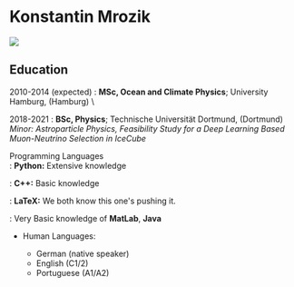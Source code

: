 Konstantin Mrozik
============


[<img src="https://img.shields.io/badge/linkedin-%230077B5.svg?&style=for-the-badge&logo=linkedin&logoColor=white" />](https://www.linkedin.com/in/konstantin-mrozik/)

<!--- 
Here are some ideas to get you started:

- 🔭 I’m currently working on ...
- 🌱 I’m currently learning ...
- 👯 I’m looking to collaborate on ...
- 🤔 I’m looking for help with ...
- 💬 Ask me about ...
- 📫 How to reach me: ...
- 😄 Pronouns: ...
- ⚡ Fun fact: ...
-->

Education
---------

2010-2014 (expected)
:   **MSc, Ocean and Climate Physics**; University Hamburg, (Hamburg) \
<!---     *Thesis title: -* --->

2018-2021
:   **BSc, Physics**; Technische Universität Dortmund, (Dortmund) \
    *Minor: Astroparticle Physics, Feasibility Study for a Deep Learning Based Muon-Neutrino Selection in IceCube*

<!---
Experience
----------

**Your Most Recent Work Experience:**

Short text containing the type of work done, results obtained,
lessons learned and other remarks. Can also include lists and
links:

* First item

* Item with [link](http://www.example.com). Links will work both in
  the html and pdf versions.

**That Other Job You Had**

Also with a short description.

Technical Experience
--------------------

My Cool Side Project
:   For items which don't have a clear time ordering, a definition
    list can be used to have named items.

    * These items can also contain lists, but you need to mind the
      indentation levels in the markdown source.
    * Second item.

Open Source
:   List open source contributions here, perhaps placing emphasis on
    the project names, for example the **Linux Kernel**, where you
    implemented multithreading over a long weekend, or **node.js**
    (with [link](http://nodejs.org)) which was actually totally
    your idea...
--->

Programming Languages \
:   **Python:** Extensive knowledge
<!--- 
    Here, we have an itemization, where we only want
    to add descriptions to the first few items, but still want to
    mention some others together at the end. A format that works well
    here is a description list where the first few items have their
    first word emphasized, and the last item contains the final few
    emphasized terms. Notice the reasonably nice page break in the pdf
    version, which wouldn't happen if we generated the pdf via html. 
    --->

:   **C++:** Basic knowledge
<!--- Description of your experience with second-lang,
    perhaps again including a [link] [ref], this time placing the url
    reference elsewhere in the document to reduce clutter (see source
    file). --->

:   **LaTeX:** We both know this one's pushing
    it.

:   Very Basic knowledge of **MatLab**, **Java**



* Human Languages:

     * German (native speaker)
     * English (C1/2)
     * Portuguese (A1/A2)
